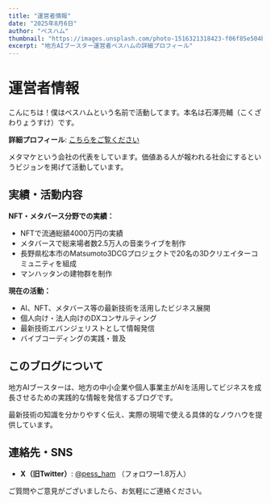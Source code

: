 ```yaml
---
title: "運営者情報"
date: "2025年8月6日"
author: "ペスハム"
thumbnail: "https://images.unsplash.com/photo-1516321318423-f06f85e504b3?w=800&h=450&fit=crop&crop=center"
excerpt: "地方AIブースター運営者ペスハムの詳細プロフィール"
---
```


# 運営者情報

こんにちは！僕はペスハムという名前で活動してます。本名は石澤亮輔（こくざわりょうすけ）です。

**詳細プロフィール**: [こちらをご覧ください](https://note.com/ham6344/n/n1abef1827c53)

メタマケという会社の代表をしています。価値ある人が報われる社会にするというビジョンを掲げて活動しています。

## 実績・活動内容

**NFT・メタバース分野での実績：**
- NFTで流通総額4000万円の実績
- メタバースで総来場者数2.5万人の音楽ライブを制作
- 長野県松本市のMatsumoto3DCGプロジェクトで20名の3Dクリエイターコミュニティを組成
- マンハッタンの建物群を制作

**現在の活動：**
- AI、NFT、メタバース等の最新技術を活用したビジネス展開
- 個人向け・法人向けのDXコンサルティング
- 最新技術エバンジェリストとして情報発信
- バイブコーディングの実践・普及

## このブログについて

地方AIブースターは、地方の中小企業や個人事業主がAIを活用してビジネスを成長させるための実践的な情報を発信するブログです。

最新技術の知識を分かりやすく伝え、実際の現場で使える具体的なノウハウを提供しています。

## 連絡先・SNS

- **X（旧Twitter）**: [@pess_ham](https://x.com/pess_ham) （フォロワー1.8万人）

ご質問やご意見がございましたら、お気軽にご連絡ください。